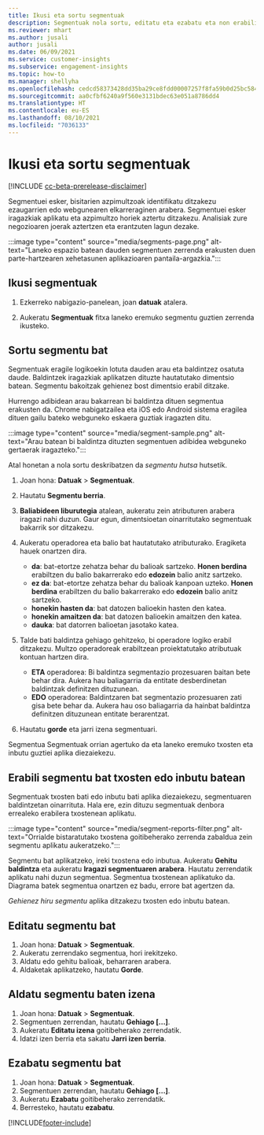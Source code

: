 ```yaml
---
title: Ikusi eta sortu segmentuak
description: Segmentuak nola sortu, editatu eta ezabatu eta non erabili.
ms.reviewer: mhart
ms.author: jusali
author: jusali
ms.date: 06/09/2021
ms.service: customer-insights
ms.subservice: engagement-insights
ms.topic: how-to
ms.manager: shellyha
ms.openlocfilehash: cedcd58373428dd35ba29ce8fdd00007257f8fa59b0d25bc584b4e832df13604
ms.sourcegitcommit: aa0cfbf6240a9f560e3131bdec63e051a8786dd4
ms.translationtype: HT
ms.contentlocale: eu-ES
ms.lasthandoff: 08/10/2021
ms.locfileid: "7036133"
---
```

# <a name="view-and-create-segments"></a>Ikusi eta sortu segmentuak

[!INCLUDE [cc-beta-prerelease-disclaimer](includes/cc-beta-prerelease-disclaimer.md)]

Segmentuei esker, bisitarien azpimultzoak identifikatu ditzakezu ezaugarrien edo webgunearen elkarreraginen arabera. Segmentuei esker iragazkiak aplikatu eta azpimultzo horiek aztertu ditzakezu. Analisiak zure negozioaren joerak aztertzen eta erantzuten lagun dezake. 

:::image type="content" source="media/segments-page.png" alt-text="Laneko espazio batean dauden segmentuen zerrenda erakusten duen parte-hartzearen xehetasunen aplikazioaren pantaila-argazkia.":::

## <a name="view-segments"></a>Ikusi segmentuak

1. Ezkerreko nabigazio-panelean, joan **datuak** atalera. 

1. Aukeratu **Segmentuak** fitxa laneko eremuko segmentu guztien zerrenda ikusteko. 

## <a name="create-a-segment"></a>Sortu segmentu bat

Segmentuak eragile logikoekin lotuta dauden arau eta baldintzez osatuta daude. Baldintzek iragazkiak aplikatzen dituzte hautatutako dimentsio batean. Segmentu bakoitzak gehienez bost dimentsio erabil ditzake.

Hurrengo adibidean arau bakarrean bi baldintza dituen segmentua erakusten da. Chrome nabigatzailea eta iOS edo Android sistema eragilea dituen gailu bateko webguneko eskaera guztiak iragazten ditu.

:::image type="content" source="media/segment-sample.png" alt-text="Arau batean bi baldintza dituzten segmentuen adibidea webguneko gertaerak iragazteko.":::

Atal honetan a nola sortu deskribatzen da *segmentu hutsa* hutsetik.

1. Joan hona: **Datuak** > **Segmentuak**.

1. Hautatu **Segmentu berria**.

1. **Baliabideen liburutegia** atalean, aukeratu zein atributuren arabera iragazi nahi duzun. Gaur egun, dimentsioetan oinarritutako segmentuak bakarrik sor ditzakezu.

1. Aukeratu operadorea eta balio bat hautatutako atributurako. Eragiketa hauek onartzen dira.
   - **da**: bat-etortze zehatza behar du balioak sartzeko. **Honen berdina** erabiltzen du balio bakarrerako edo **edozein** balio anitz sartzeko.
   - **ez da**: bat-etortze zehatza behar du balioak kanpoan uzteko. **Honen berdina** erabiltzen du balio bakarrerako edo **edozein** balio anitz sartzeko.
   - **honekin hasten da**: bat datozen balioekin hasten den katea.
   - **honekin amaitzen da**: bat datozen balioekin amaitzen den katea.
   - **dauka**: bat datorren balioetan jasotako katea.

1. Talde bati baldintza gehiago gehitzeko, bi operadore logiko erabil ditzakezu. Multzo operadoreak erabiltzean proiektatutako atributuak kontuan hartzen dira.
   - **ETA** operadorea: Bi baldintza segmentazio prozesuaren baitan bete behar dira. Aukera hau baliagarria da entitate desberdinetan baldintzak definitzen dituzunean.
   - **EDO** operadorea: Baldintzaren bat segmentazio prozesuaren zati gisa bete behar da. Aukera hau oso baliagarria da hainbat baldintza definitzen dituzunean entitate berarentzat.

1. Hautatu **gorde** eta jarri izena segmentuari. 

Segmentua Segmentuak orrian agertuko da eta laneko eremuko txosten eta inbutu guztiei aplika diezaiekezu.

## <a name="use-a-segment-in-a-report-or-funnel"></a>Erabili segmentu bat txosten edo inbutu batean

Segmentuak txosten bati edo inbutu bati aplika diezaiekezu, segmentuaren baldintzetan oinarrituta. Hala ere, ezin dituzu segmentuak denbora errealeko erabilera txostenean aplikatu.

:::image type="content" source="media/segment-reports-filter.png" alt-text="Orrialde bistaratutako txostena goitibeherako zerrenda zabaldua zein segmentu aplikatu aukeratzeko.":::

Segmentu bat aplikatzeko, ireki txostena edo inbutua. Aukeratu **Gehitu baldintza** eta aukeratu **Iragazi segmentuaren arabera**. Hautatu zerrendatik aplikatu nahi duzun segmentua. Segmentua txostenean aplikatuko da. Diagrama batek segmentua onartzen ez badu, errore bat agertzen da.
 
*Gehienez hiru segmentu* aplika ditzakezu txosten edo inbutu batean.

## <a name="edit-a-segment"></a>Editatu segmentu bat

1. Joan hona: **Datuak** > **Segmentuak**.
1. Aukeratu zerrendako segmentua, hori irekitzeko. 
1. Aldatu edo gehitu balioak, beharraren arabera.
1. Aldaketak aplikatzeko, hautatu **Gorde**.

## <a name="change-the-name-of-a-segment"></a>Aldatu segmentu baten izena

1. Joan hona: **Datuak** > **Segmentuak**.
1. Segmentuen zerrendan, hautatu **Gehiago [...]**. 
1. Aukeratu **Editatu izena** goitibeherako zerrendatik.
1. Idatzi izen berria eta sakatu **Jarri izen berria**.

## <a name="delete-a-segment"></a>Ezabatu segmentu bat

1. Joan hona: **Datuak** > **Segmentuak**.
1. Segmentuen zerrendan, hautatu **Gehiago [...]**. 
1. Aukeratu **Ezabatu** goitibeherako zerrendatik.
1. Berresteko, hautatu **ezabatu**.

[!INCLUDE[footer-include](../includes/footer-banner.md)]
